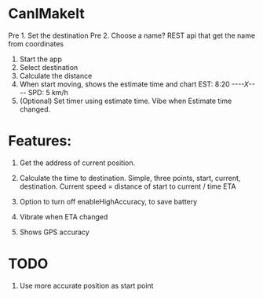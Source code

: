 # CanIMakeIt

Pre 1. Set the destination
Pre 2. Choose a name? REST api that get the name from coordinates
1. Start the app
  1. Select destination
  2. Calculate the distance
  3. When start moving, shows the estimate time and chart
      EST: 8:20
     *----X----*
      SPD: 5 km/h
  4. (Optional) Set timer using estimate time. Vibe when Estimate time changed.

# Features:
1. Get the address of current position.
2. Calculate the time to destination. Simple, three points, start, current, destination.
Current speed = distance of start to current / time
ETA

1. Option to turn off enableHighAccuracy, to save battery
2. Vibrate when ETA changed
3. Shows GPS accuracy

# TODO
1. Use more accurate position as start point
